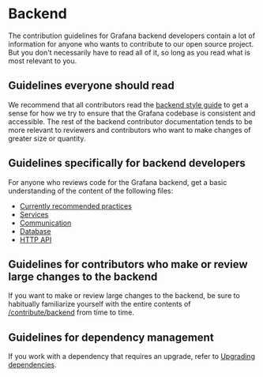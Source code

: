 # Backend

The contribution guidelines for Grafana backend developers contain a lot of information for anyone who wants to contribute to our open source project.
But you don't necessarily have to read all of it, so long as you read what is most relevant to you.

## Guidelines everyone should read

We recommend that all contributors read the [backend style guide](/contribute/backend/style-guide.md) to get a sense for how we try to ensure that the Grafana codebase is consistent and accessible.
The rest of the backend contributor documentation tends to be more relevant to reviewers and contributors who want to make changes of greater size or quantity.

## Guidelines specifically for backend developers

For anyone who reviews code for the Grafana backend, get a basic understanding of the content of the following files:

- [Currently recommended practices](/contribute/backend/recommended-practices.md)
- [Services](/contribute/backend/services.md)
- [Communication](/contribute/backend/communication.md)
- [Database](/contribute/backend/database.md)
- [HTTP API](/pkg/api/README.md)

## Guidelines for contributors who make or review large changes to the backend

If you want to make or review large changes to the backend, be sure to habitually familiarize yourself with the entire contents of
[/contribute/backend](/contribute/backend) from time to time.

## Guidelines for dependency management

If you work with a dependency that requires an upgrade, refer to [Upgrading dependencies](/contribute/backend/upgrade-dependencies.md).
